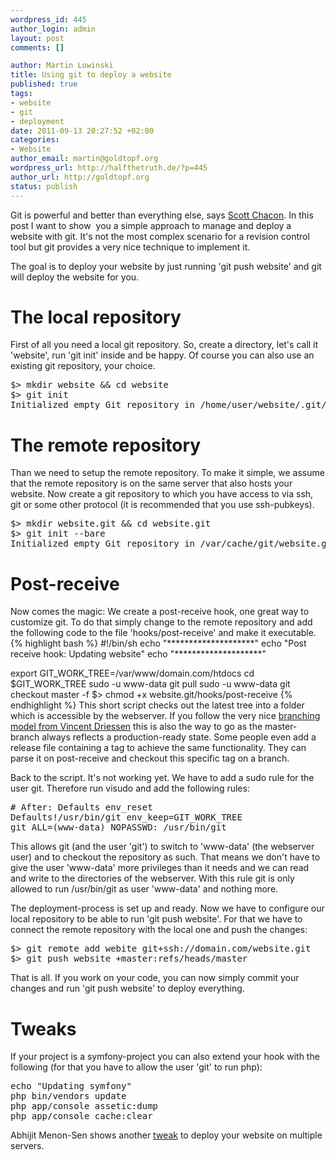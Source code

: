 ```yaml
--- 
wordpress_id: 445
author_login: admin
layout: post
comments: []

author: Martin Lowinski
title: Using git to deploy a website
published: true
tags: 
- website
- git
- deployment
date: 2011-09-13 20:27:52 +02:00
categories: 
- Website
author_email: martin@goldtopf.org
wordpress_url: http://halfthetruth.de/?p=445
author_url: http://goldtopf.org
status: publish
---
```

Git is powerful and better than everything else, says <a href="http://whygitisbetterthanx.com/">Scott Chacon</a>. In this post I want to show&nbsp; you a simple approach to manage and deploy a website with git. It's not the most complex scenario for a revision control tool but git provides a very nice technique to implement it.

The goal is to deploy your website by just running 'git push website' and git will deploy the website for you.
<h1>The local repository</h1>
First of all you need a local git repository. So, create a directory, let's call it 'website', run 'git init' inside and be happy. Of course you can also use an existing git repository, your choice.
<pre lang="bash" escaped="true">$> mkdir website &amp;&amp; cd website
$> git init
Initialized empty Git repository in /home/user/website/.git/</pre>
<h1>The remote repository</h1>
Than we need to setup the remote repository. To make it simple, we assume that the remote repository is on the same server that also hosts your website. Now create a git repository to which you have access to via ssh, git or some other protocol (it is recommended that you use ssh-pubkeys).
<pre lang="bash" escaped="true">$> mkdir website.git &amp;&amp; cd website.git
$> git init --bare
Initialized empty Git repository in /var/cache/git/website.git/</pre>
<h1>Post-receive</h1>
Now comes the magic: We create a post-receive hook, one great way to customize git. To do that simply change to the remote repository and add the following code to the file 'hooks/post-receive' and make it executable.
{% highlight bash %}
#!/bin/sh
echo "********************"
echo "Post receive hook: Updating website"
echo "********************"

export GIT_WORK_TREE=/var/www/domain.com/htdocs
cd $GIT_WORK_TREE
sudo -u www-data git pull
sudo -u www-data git checkout master -f
$> chmod +x website.git/hooks/post-receive
{% endhighlight %}
This short script checks out the latest tree into a folder which is accessible by the webserver. If you follow the very nice <a title="A successful git branching model" href="http://nvie.com/posts/a-successful-git-branching-model/" target="_blank">branching model from Vincent Driessen</a> this is also the way to go as the master-branch always reflects a production-ready state. Some people even add a release file containing a tag to achieve the same functionality. They can parse it on post-receive and checkout this specific tag on a branch.

Back to the script. It's not working yet. We have to add a sudo rule for the user git. Therefore run visudo and add the following rules:
<pre lang="bash" escaped="true"># After: Defaults env_reset
Defaults!/usr/bin/git env_keep=GIT_WORK_TREE
git ALL=(www-data) NOPASSWD: /usr/bin/git</pre>
This allows git (and the user 'git') to switch to 'www-data' (the webserver user) and to checkout the repository as such. That means we don't have to give the user 'www-data' more privileges than it needs and we can read and write to the directories of the webserver. With this rule git is only allowed to run /usr/bin/git as user 'www-data' and nothing more.

The deployment-process is set up and ready. Now we have to configure our local repository to be able to run 'git push website'. For that we have to connect the remote repository with the local one and push the changes:
<pre lang="bash" escaped="true">$> git remote add webite git+ssh://domain.com/website.git
$> git push website +master:refs/heads/master</pre>
That is all. If you work on your code, you can now simply commit your changes and run 'git push website' to deploy everything.
<h1>Tweaks</h1>
If your project is a symfony-project you can also extend your hook with the following (for that you have to allow the user 'git' to run php):
<pre lang="bash" escaped="true">echo "Updating symfony"
php bin/vendors update
php app/console assetic:dump
php app/console cache:clear</pre>
Abhijit Menon-Sen shows another <a href="http://toroid.org/ams/git-website-howto">tweak</a> to deploy your website on multiple servers.
